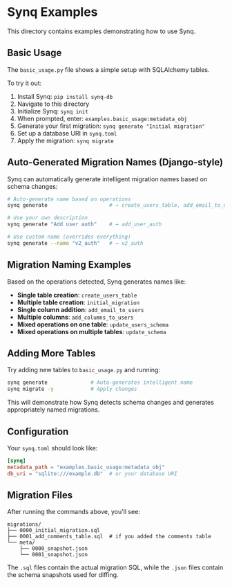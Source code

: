 # Synq Examples

This directory contains examples demonstrating how to use Synq.

## Basic Usage

The `basic_usage.py` file shows a simple setup with SQLAlchemy tables.

To try it out:

1. Install Synq: `pip install synq-db`
2. Navigate to this directory
3. Initialize Synq: `synq init`
4. When prompted, enter: `examples.basic_usage:metadata_obj`
5. Generate your first migration: `synq generate "Initial migration"`
6. Set up a database URI in `synq.toml`
7. Apply the migration: `synq migrate`

## Auto-Generated Migration Names (Django-style)

Synq can automatically generate intelligent migration names based on schema changes:

```bash
# Auto-generate name based on operations
synq generate                    # → create_users_table, add_email_to_user, etc.

# Use your own description
synq generate "Add user auth"    # → add_user_auth

# Use custom name (overrides everything)
synq generate --name "v2_auth"   # → v2_auth
```

## Migration Naming Examples

Based on the operations detected, Synq generates names like:

- **Single table creation**: `create_users_table`
- **Multiple table creation**: `initial_migration`
- **Single column addition**: `add_email_to_users`
- **Multiple columns**: `add_columns_to_users`
- **Mixed operations on one table**: `update_users_schema`
- **Mixed operations on multiple tables**: `update_schema`

## Adding More Tables

Try adding new tables to `basic_usage.py` and running:

```bash
synq generate              # Auto-generates intelligent name
synq migrate -y            # Apply changes
```

This will demonstrate how Synq detects schema changes and generates appropriately named migrations.

## Configuration

Your `synq.toml` should look like:

```toml
[synq]
metadata_path = "examples.basic_usage:metadata_obj"
db_uri = "sqlite:///example.db"  # or your database URI
```

## Migration Files

After running the commands above, you'll see:

```
migrations/
├── 0000_initial_migration.sql
├── 0001_add_comments_table.sql  # if you added the comments table
└── meta/
    ├── 0000_snapshot.json
    └── 0001_snapshot.json
```

The `.sql` files contain the actual migration SQL, while the `.json` files contain the schema snapshots used for diffing.
